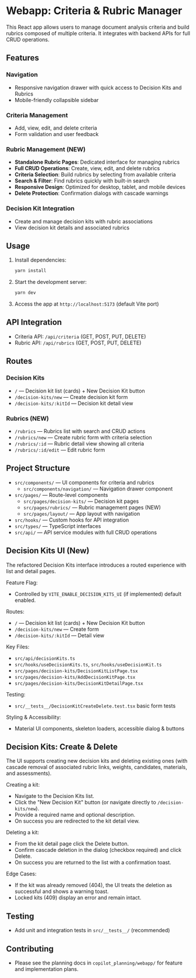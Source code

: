 # Webapp: Criteria & Rubric Manager

This React app allows users to manage document analysis criteria and build rubrics composed of multiple criteria. It integrates with backend APIs for full CRUD operations.

## Features

### Navigation

- Responsive navigation drawer with quick access to Decision Kits and Rubrics
- Mobile-friendly collapsible sidebar

### Criteria Management

- Add, view, edit, and delete criteria
- Form validation and user feedback

### Rubric Management (NEW)

- **Standalone Rubric Pages**: Dedicated interface for managing rubrics
- **Full CRUD Operations**: Create, view, edit, and delete rubrics
- **Criteria Selection**: Build rubrics by selecting from available criteria
- **Search & Filter**: Find rubrics quickly with built-in search
- **Responsive Design**: Optimized for desktop, tablet, and mobile devices
- **Delete Protection**: Confirmation dialogs with cascade warnings

### Decision Kit Integration

- Create and manage decision kits with rubric associations
- View decision kit details and associated rubrics

## Usage

1. Install dependencies:

   ```sh
   yarn install
   ```

2. Start the development server:

   ```sh
   yarn dev
   ```

3. Access the app at `http://localhost:5173` (default Vite port)

## API Integration

- Criteria API: `/api/criteria` (GET, POST, PUT, DELETE)
- Rubric API: `/api/rubrics` (GET, POST, PUT, DELETE)

## Routes

### Decision Kits

- `/` — Decision kit list (cards) + New Decision Kit button
- `/decision-kits/new` — Create decision kit form
- `/decision-kits/:kitId` — Decision kit detail view

### Rubrics (NEW)

- `/rubrics` — Rubrics list with search and CRUD actions
- `/rubrics/new` — Create rubric form with criteria selection
- `/rubrics/:id` — Rubric detail view showing all criteria
- `/rubrics/:id/edit` — Edit rubric form

## Project Structure
- `src/components/` — UI components for criteria and rubrics
  - `src/components/navigation/` — Navigation drawer component
- `src/pages/` — Route-level components
  - `src/pages/decision-kits/` — Decision kit pages
  - `src/pages/rubrics/` — Rubric management pages (NEW)
  - `src/pages/layout/` — App layout with navigation
- `src/hooks/` — Custom hooks for API integration
- `src/types/` — TypeScript interfaces
- `src/api/` — API service modules with full CRUD operations

## Decision Kits UI (New)

The refactored Decision Kits interface introduces a routed experience with list and detail pages.

Feature Flag:

- Controlled by `VITE_ENABLE_DECISION_KITS_UI` (if implemented) default enabled.

Routes:

- `/` — Decision kit list (cards) + New Decision Kit button
- `/decision-kits/new` — Create form
- `/decision-kits/:kitId` — Detail view

Key Files:

- `src/api/decisionKits.ts`
- `src/hooks/useDecisionKits.ts`, `src/hooks/useDecisionKit.ts`
- `src/pages/decision-kits/DecisionKitListPage.tsx`
- `src/pages/decision-kits/AddDecisionKitPage.tsx`
- `src/pages/decision-kits/DecisionKitDetailPage.tsx`

Testing:

- `src/__tests__/DecisionKitCreateDelete.test.tsx` basic form tests

Styling & Accessibility:

- Material UI components, skeleton loaders, accessible dialog & buttons

## Decision Kits: Create & Delete

The UI supports creating new decision kits and deleting existing ones (with cascade removal of associated rubric links, weights, candidates, materials, and assessments).

Creating a kit:

- Navigate to the Decision Kits list.
- Click the "New Decision Kit" button (or navigate directly to `/decision-kits/new`).
- Provide a required name and optional description.
- On success you are redirected to the kit detail view.

Deleting a kit:

- From the kit detail page click the Delete button.
- Confirm cascade deletion in the dialog (checkbox required) and click Delete.
- On success you are returned to the list with a confirmation toast.

Edge Cases:

- If the kit was already removed (404), the UI treats the deletion as successful and shows a warning toast.
- Locked kits (409) display an error and remain intact.

## Testing
- Add unit and integration tests in `src/__tests__/` (recommended)

## Contributing
- Please see the planning docs in `copilot_planning/webapp/` for feature and implementation plans.
